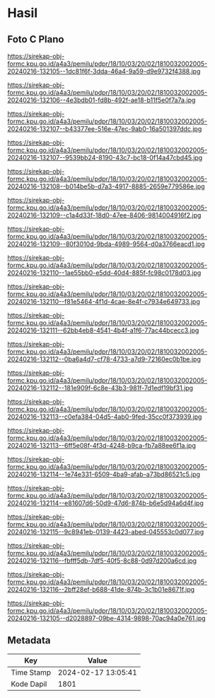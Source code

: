 # Hasil

## Foto C Plano

https://sirekap-obj-formc.kpu.go.id/a4a3/pemilu/pdpr/18/10/03/20/02/1810032002005-20240216-132105--1dc81f6f-3dda-46a4-9a59-d9e9732f4388.jpg

https://sirekap-obj-formc.kpu.go.id/a4a3/pemilu/pdpr/18/10/03/20/02/1810032002005-20240216-132106--4e3bdb01-fd8b-492f-ae18-b11f5e0f7a7a.jpg

https://sirekap-obj-formc.kpu.go.id/a4a3/pemilu/pdpr/18/10/03/20/02/1810032002005-20240216-132107--b43377ee-516e-47ec-9ab0-16a501397ddc.jpg

https://sirekap-obj-formc.kpu.go.id/a4a3/pemilu/pdpr/18/10/03/20/02/1810032002005-20240216-132107--9539bb24-8190-43c7-bc18-0f14a47cbd45.jpg

https://sirekap-obj-formc.kpu.go.id/a4a3/pemilu/pdpr/18/10/03/20/02/1810032002005-20240216-132108--b014be5b-d7a3-4917-8885-2659e779586e.jpg

https://sirekap-obj-formc.kpu.go.id/a4a3/pemilu/pdpr/18/10/03/20/02/1810032002005-20240216-132109--c1a4d33f-18d0-47ee-8406-9814004916f2.jpg

https://sirekap-obj-formc.kpu.go.id/a4a3/pemilu/pdpr/18/10/03/20/02/1810032002005-20240216-132109--80f3010d-9bda-4989-9564-d0a3766eacd1.jpg

https://sirekap-obj-formc.kpu.go.id/a4a3/pemilu/pdpr/18/10/03/20/02/1810032002005-20240216-132110--1ae55bb0-e5dd-40d4-885f-fc98c0178d03.jpg

https://sirekap-obj-formc.kpu.go.id/a4a3/pemilu/pdpr/18/10/03/20/02/1810032002005-20240216-132110--f81e5464-4f1d-4cae-8e4f-c7934e649733.jpg

https://sirekap-obj-formc.kpu.go.id/a4a3/pemilu/pdpr/18/10/03/20/02/1810032002005-20240216-132111--62bb4eb8-4541-4b4f-a1f6-77ac44bcecc3.jpg

https://sirekap-obj-formc.kpu.go.id/a4a3/pemilu/pdpr/18/10/03/20/02/1810032002005-20240216-132112--0ba6a4d7-cf78-4733-a7d9-72160ec0b1be.jpg

https://sirekap-obj-formc.kpu.go.id/a4a3/pemilu/pdpr/18/10/03/20/02/1810032002005-20240216-132112--181e909f-6c8e-43b3-981f-7d1edf19bf31.jpg

https://sirekap-obj-formc.kpu.go.id/a4a3/pemilu/pdpr/18/10/03/20/02/1810032002005-20240216-132113--c0efa384-04d5-4ab0-9fed-35cc0f373939.jpg

https://sirekap-obj-formc.kpu.go.id/a4a3/pemilu/pdpr/18/10/03/20/02/1810032002005-20240216-132113--6ff5e08f-4f3d-4248-b9ca-fb7a88ee6f1a.jpg

https://sirekap-obj-formc.kpu.go.id/a4a3/pemilu/pdpr/18/10/03/20/02/1810032002005-20240216-132114--1e74e331-6509-4ba9-afab-a73bd86521c5.jpg

https://sirekap-obj-formc.kpu.go.id/a4a3/pemilu/pdpr/18/10/03/20/02/1810032002005-20240216-132114--e81607d6-50d9-47d6-874b-b6e5d94a6d4f.jpg

https://sirekap-obj-formc.kpu.go.id/a4a3/pemilu/pdpr/18/10/03/20/02/1810032002005-20240216-132115--9c8941eb-0139-4423-abed-045553c0d077.jpg

https://sirekap-obj-formc.kpu.go.id/a4a3/pemilu/pdpr/18/10/03/20/02/1810032002005-20240216-132116--fbfff5db-7df5-40f5-8c88-0d97d200a6cd.jpg

https://sirekap-obj-formc.kpu.go.id/a4a3/pemilu/pdpr/18/10/03/20/02/1810032002005-20240216-132116--2bff28ef-b688-41de-874b-3c1b01e8671f.jpg

https://sirekap-obj-formc.kpu.go.id/a4a3/pemilu/pdpr/18/10/03/20/02/1810032002005-20240216-132105--d2028897-09be-4314-9898-70ac94a0e761.jpg


## Metadata

| Key        | Value               |
| ---------- | ------------------- |
| Time Stamp | 2024-02-17 13:05:41 |
| Kode Dapil | 1801                |



